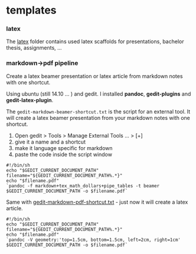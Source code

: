 # templates

### latex

The [latex](https://github.com/cipo7741/templates/tree/master/latex) folder contains used latex scaffolds for presentations, bachelor thesis, assignments, ...

### markdown->pdf pipeline

Create a latex beamer presentation or latex article from markdown notes with one shortcut.

Using ubuntu (still 14.10 ... ) and gedit.
I installed **pandoc**, **gedit-plugins** and **gedit-latex-plugin**.

The `gedit-markdown-beamer-shortcut.txt` is the script for an external tool.
It will create a latex beamer presentation from your markdown notes with one shortcut.

1. Open gedit > Tools > Manage External Tools ... > [+]
2. give it a name and a shortcut
3. make it language specific for markdown
4. paste the code inside the script window
~~~
#!/bin/sh
echo "$GEDIT_CURRENT_DOCUMENT_PATH"
filename="${GEDIT_CURRENT_DOCUMENT_PATH%.*}"
echo "$filename.pdf"
`pandoc -f markdown+tex_math_dollars+pipe_tables -t beamer $GEDIT_CURRENT_DOCUMENT_PATH -o $filename.pdf`
~~~

Same with [gedit-markdown-pdf-shortcut.txt](https://raw.githubusercontent.com/cipo7741/templates/master/shell/gedit-markdown-pdf-shortcut.txt) - just now it will create a latex article.
~~~
#!/bin/sh
echo "$GEDIT_CURRENT_DOCUMENT_PATH"
filename="${GEDIT_CURRENT_DOCUMENT_PATH%.*}"
echo "$filename.pdf"
`pandoc -V geometry:'top=1.5cm, bottom=1.5cm, left=2cm, right=1cm' $GEDIT_CURRENT_DOCUMENT_PATH -o $filename.pdf`
~~~
